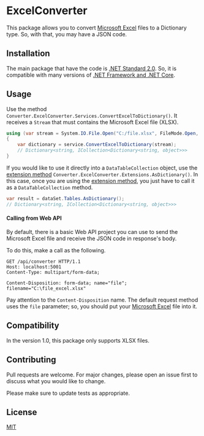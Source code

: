 # ExcelConverter

This package allows you to convert [Microsoft Excel](https://products.office.com/excel) files to a Dictionary type. So, with that, you may have a JSON code.

## Installation

The main package that have the code is [.NET Standard 2.0](https://docs.microsoft.com/dotnet/standard/net-standard). So, it is compatible with many versions of [.NET Framework and .NET Core](https://dotnet.microsoft.com/download).

## Usage

Use the method `Converter.ExcelConverter.Services.ConvertExcelToDictionary()`. It receives a `Stream` that must contains the Microsoft Excel file (XLSX).

```csharp
using (var stream = System.IO.File.Open("C:/file.xlsx", FileMode.Open, FileAccess.Read))
{
    var dictionary = service.ConvertExcelToDictionary(stream);
    // Dictionary<string, ICollection<Dictionary<string, object>>>
}
```

If you would like to use it directly into a `DataTableCollection` object, use the [extension method](https://docs.microsoft.com/en-us/dotnet/csharp/programming-guide/classes-and-structs/extension-methods) `Converter.ExcelConverter.Extensions.AsDictionary()`. In this case, once you are using the [extension method](https://docs.microsoft.com/en-us/dotnet/csharp/programming-guide/classes-and-structs/extension-methods), you just have to call it as a `DataTableCollection` method.

```csharp
var result = dataSet.Tables.AsDictionary();
// Dictionary<string, ICollection<Dictionary<string, object>>>
```

#### Calling from Web API

By default, there is a basic Web API project you can use to send the Microsoft Excel file and receive the JSON code in response's body.

To do this, make a call as the following.

```
GET /api/converter HTTP/1.1
Host: localhost:5001
Content-Type: multipart/form-data;

Content-Disposition: form-data; name="file"; filename="C:\file_excel.xlsx"
```

Pay attention to the `Content-Disposition` name. The default request method uses the `file` parameter; so, you should put your [Microsoft Excel](https://products.office.com/excel) file into it.

## Compatibility

In the version 1.0, this package only supports XLSX files.

## Contributing
Pull requests are welcome. For major changes, please open an issue first to discuss what you would like to change.

Please make sure to update tests as appropriate.

## License
[MIT](https://darnley.mit-license.org/2019)

